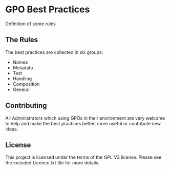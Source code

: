 # GPO Best Practices
Definition of some rules


## The Rules
The best practices are collected in six groups:

+ Names
+ Metadata
+ Test
+ Handling
+ Composition
+ General

## Contributing
All Administrators which using GPOs in their environment are very welcome to help and make the best practices better, more useful or contribute new ideas.


## License
This project is licensed under the terms of the GPL V3 license. Please see the included Licence.txt file for more details.
